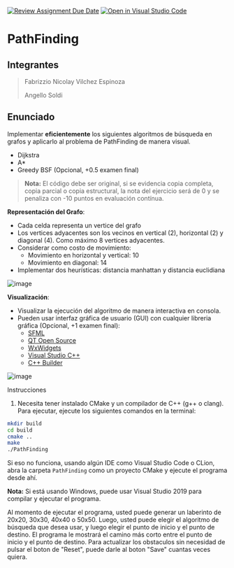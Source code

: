 [![Review Assignment Due Date](https://classroom.github.com/assets/deadline-readme-button-24ddc0f5d75046c5622901739e7c5dd533143b0c8e959d652212380cedb1ea36.svg)](https://classroom.github.com/a/1kKW-HvG)
[![Open in Visual Studio Code](https://classroom.github.com/assets/open-in-vscode-718a45dd9cf7e7f842a935f5ebbe5719a5e09af4491e668f4dbf3b35d5cca122.svg)](https://classroom.github.com/online_ide?assignment_repo_id=12641309&assignment_repo_type=AssignmentRepo)
# PathFinding

## Integrantes
> Fabrizzio Nicolay Vilchez Espinoza
> 
> 
> Angello Soldi

## Enunciado
Implementar **eficientemente** los siguientes algoritmos de búsqueda en grafos y aplicarlo al problema de PathFinding de manera visual.
- Dijkstra
- A*
- Greedy BSF (Opcional, +0.5 examen final)

> **Nota:** El código debe ser original, si se evidencia copia completa, copia parcial o copia estructural, la nota del ejercicio será de 0 y se penaliza con -10 puntos en evaluación contínua.


**Representación del Grafo**:
- Cada celda representa un vertice del grafo
- Los vertices adyacentes son los vecinos en vertical (2), horizontal (2) y diagonal (4). Como máximo 8 vertices adyacentes.
- Considerar como costo de movimiento:
  * Movimiento en horizontal y vertical: 10
  * Movimiento en diagonal: 14
- Implementar dos heurísticas: distancia manhattan y distancia euclidiana

![image](https://github.com/utec-cs-aed/PathFinding/assets/48141762/48c513ba-4a34-4f42-874e-a32a1e50cc72)


**Visualización**:
- Visualizar la ejecución del algoritmo de manera interactiva en consola. 
- Pueden usar interfaz gráfica de usuario (GUI) con cualquier libreria gráfica (Opcional, +1 examen final):
    * [SFML](https://www.sfml-dev.org/)
    * [QT Open Source](https://www.qt.io/download-open-source#source)
    * [WxWidgets](https://www.wxwidgets.org/)
    * [Visual Studio C++](https://visualstudio.microsoft.com/es/vs/features/cplusplus/)
    * [C++ Builder](https://www.embarcadero.com/es/products/cbuilder)

![image](https://github.com/utec-cs-aed/PathFinding/assets/48141762/0836d9ad-ca21-4382-b515-9feb4e467023)

Instrucciones

1. Necesita tener instalado CMake y un compilador de C++ (g++ o clang). Para ejecutar, ejecute los siguientes comandos en la terminal:
```bash
mkdir build
cd build
cmake ..
make
./PathFinding
```
Si eso no funciona, usando algún IDE como Visual Studio Code o CLion, abra la carpeta `PathFinding` como un proyecto CMake y ejecute el programa desde ahí.

**Nota:** Si está usando Windows, puede usar Visual Studio 2019 para compilar y ejecutar el programa.

Al momento de ejecutar el programa, usted puede generar un laberinto de 20x20, 30x30, 40x40 o 50x50. Luego, usted puede elegir el algoritmo de búsqueda que desea usar, y luego elegir el punto de inicio y el punto de destino. El programa le mostrará el camino más corto entre el punto de inicio y el punto de destino.
Para actualizar los obstaculos sin necesidad de pulsar el boton de "Reset", puede darle al boton "Save" cuantas veces quiera.
